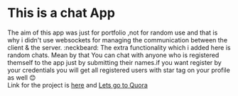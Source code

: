 # This is a chat App <br>
The aim of this app was just for portfolio ,not for random use and that is why i didn't use
websockets for managing the communication between the client & the server. :neckbeard:
The extra functionality which i added here is random chats. Mean by that You can chat with 
anyone who is registered themself to the app just by submitting their names.if you want register by
your credentials you will get all registered users with star tag on your profile as well :blush:
<br>
Link for the project is [here](https://dudichatapp.herokuapp.com/) and [Lets go to Quora](https://www.quora.com)

   
